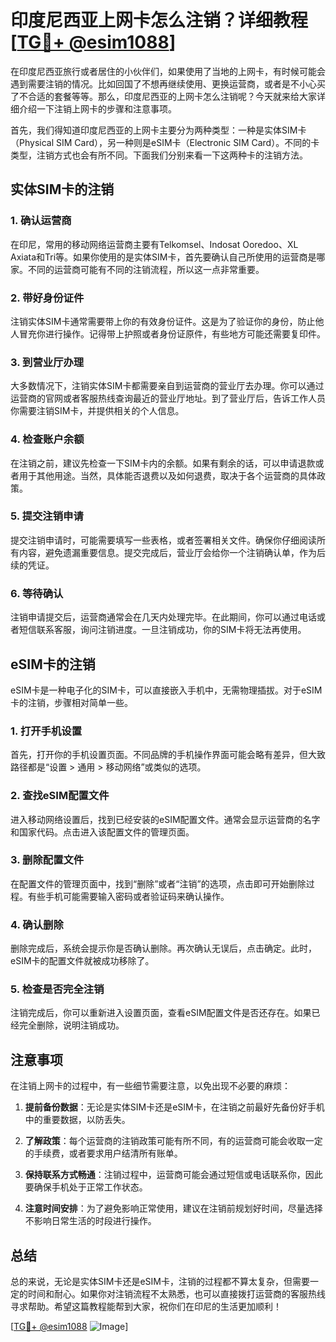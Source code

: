 # 印度尼西亚上网卡怎么注销？详细教程[[TG💪+ @esim1088](https://t.me/s/esim1088)]

在印度尼西亚旅行或者居住的小伙伴们，如果使用了当地的上网卡，有时候可能会遇到需要注销的情况。比如回国了不想再继续使用、更换运营商，或者是不小心买了不合适的套餐等等。那么，印度尼西亚的上网卡怎么注销呢？今天就来给大家详细介绍一下注销上网卡的步骤和注意事项。

首先，我们得知道印度尼西亚的上网卡主要分为两种类型：一种是实体SIM卡（Physical SIM Card），另一种则是eSIM卡（Electronic SIM Card）。不同的卡类型，注销方式也会有所不同。下面我们分别来看一下这两种卡的注销方法。

## 实体SIM卡的注销

### 1. 确认运营商
在印尼，常用的移动网络运营商主要有Telkomsel、Indosat Ooredoo、XL Axiata和Tri等。如果你使用的是实体SIM卡，首先要确认自己所使用的运营商是哪家。不同的运营商可能有不同的注销流程，所以这一点非常重要。

### 2. 带好身份证件
注销实体SIM卡通常需要带上你的有效身份证件。这是为了验证你的身份，防止他人冒充你进行操作。记得带上护照或者身份证原件，有些地方可能还需要复印件。

### 3. 到营业厅办理
大多数情况下，注销实体SIM卡都需要亲自到运营商的营业厅去办理。你可以通过运营商的官网或者客服热线查询最近的营业厅地址。到了营业厅后，告诉工作人员你需要注销SIM卡，并提供相关的个人信息。

### 4. 检查账户余额
在注销之前，建议先检查一下SIM卡内的余额。如果有剩余的话，可以申请退款或者用于其他用途。当然，具体能否退费以及如何退费，取决于各个运营商的具体政策。

### 5. 提交注销申请
提交注销申请时，可能需要填写一些表格，或者签署相关文件。确保你仔细阅读所有内容，避免遗漏重要信息。提交完成后，营业厅会给你一个注销确认单，作为后续的凭证。

### 6. 等待确认
注销申请提交后，运营商通常会在几天内处理完毕。在此期间，你可以通过电话或者短信联系客服，询问注销进度。一旦注销成功，你的SIM卡将无法再使用。

## eSIM卡的注销

eSIM卡是一种电子化的SIM卡，可以直接嵌入手机中，无需物理插拔。对于eSIM卡的注销，步骤相对简单一些。

### 1. 打开手机设置
首先，打开你的手机设置页面。不同品牌的手机操作界面可能会略有差异，但大致路径都是“设置 > 通用 > 移动网络”或类似的选项。

### 2. 查找eSIM配置文件
进入移动网络设置后，找到已经安装的eSIM配置文件。通常会显示运营商的名字和国家代码。点击进入该配置文件的管理页面。

### 3. 删除配置文件
在配置文件的管理页面中，找到“删除”或者“注销”的选项，点击即可开始删除过程。有些手机可能需要输入密码或者验证码来确认操作。

### 4. 确认删除
删除完成后，系统会提示你是否确认删除。再次确认无误后，点击确定。此时，eSIM卡的配置文件就被成功移除了。

### 5. 检查是否完全注销
注销完成后，你可以重新进入设置页面，查看eSIM配置文件是否还存在。如果已经完全删除，说明注销成功。

## 注意事项

在注销上网卡的过程中，有一些细节需要注意，以免出现不必要的麻烦：

1. **提前备份数据**：无论是实体SIM卡还是eSIM卡，在注销之前最好先备份好手机中的重要数据，以防丢失。
   
2. **了解政策**：每个运营商的注销政策可能有所不同，有的运营商可能会收取一定的手续费，或者要求用户结清所有账单。

3. **保持联系方式畅通**：注销过程中，运营商可能会通过短信或电话联系你，因此要确保手机处于正常工作状态。

4. **注意时间安排**：为了避免影响正常使用，建议在注销前规划好时间，尽量选择不影响日常生活的时段进行操作。

## 总结

总的来说，无论是实体SIM卡还是eSIM卡，注销的过程都不算太复杂，但需要一定的时间和耐心。如果你对注销流程不太熟悉，也可以直接拨打运营商的客服热线寻求帮助。希望这篇教程能帮到大家，祝你们在印尼的生活更加顺利！

[[TG💪+ @esim1088](https://t.me/s/esim1088) ![Image](https://i.postimg.cc/4NQfJmqS/Snipaste-2025-05-13-00-14-12.png)]
